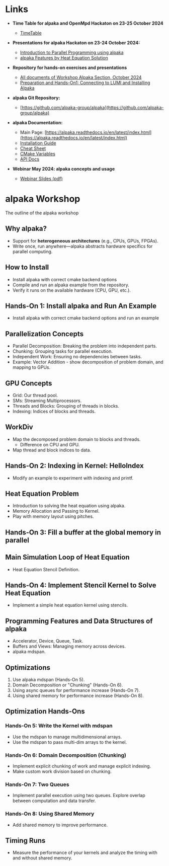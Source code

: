 # Links

- **Time Table for alpaka and OpenMpd Hackaton on 23-25 October 2024**
  - [TimeTable](https://events.hifis.net/event/1657/timetable/#all)

- **Presentations for alpaka Hackaton on 23-24 October 2024:**
  - [Introduction to Parallel Programming using alpaka](https://github.com/alpaka-group/alpaka-workshop-slides/blob/oct2024_workshop/presentations/UsingAlpakaWorkshopOctober2024.pdf)
  - [alpaka Features by Heat Equation Solution](https://github.com/alpaka-group/alpaka-workshop-slides/blob/oct2024_workshop/presentations/AlpakaFeaturesByHeatEquationOctober2024.pdf)
- **Repository for hands-on exercises and presentations**
  - [All documents of Workshop Alpaka Section, October 2024](https://github.com/alpaka-group/alpaka-workshop-slides/tree/oct2024_workshop)
  - [Preparation and Hands-On1: Connecting to LUMI and Installing Alpaka](https://github.com/alpaka-group/alpaka-workshop-slides/blob/oct2024_workshop/Day_1/alpaka_install_run_example.md)   
- **alpaka Git Repository:**
  - [https://github.com/alpaka-group/alpaka](https://github.com/alpaka-group/alpaka)

- **alpaka Documentation:**
  - Main Page: [https://alpaka.readthedocs.io/en/latest/index.html](https://alpaka.readthedocs.io/en/latest/index.html)
  - [Installation Guide](https://alpaka.readthedocs.io/en/latest/)
  - [Cheat Sheet](https://alpaka.readthedocs.io/en/latest/basic/cheatsheet.html)
  - [CMake Variables](https://alpaka.readthedocs.io/en/latest/advanced/cmake.html)
  - [API Docs](https://alpaka-group.github.io/alpaka/)
- **Webinar May 2024: alpaka concepts and usage**
  - [Webinar Slides (pdf)](https://github.com/alpaka-group/alpaka-workshop-slides/blob/d40c44081c53041ce618205167c130c973c9b41e/slides-2024/UsingAlpakaForPlasmaPepscWebinar28May2024.pdf)
  

# alpaka Workshop

The outline of the alpaka workshop

## Why alpaka?
- Support for **heterogeneous architectures** (e.g., CPUs, GPUs, FPGAs).
- Write once, run anywhere—alpaka abstracts hardware specifics for parallel computing.

## How to Install
- Install alpaka with correct cmake backend options
- Compile and run an alpaka example from the repository.
- Verify it runs on the available hardware (CPU, GPU, etc.).

## Hands-On 1: Install alpaka and Run An Example
- Install alpaka with correct cmake backend options and run an example

## Parallelization Concepts
- Parallel Decomposition: Breaking the problem into independent parts.
- Chunking: Grouping tasks for parallel execution.
- Independent Work: Ensuring no dependencies between tasks.
- Example: Vector Addition - show decomposition of problem domain, and mapping to GPUs.

## GPU Concepts
- Grid: Our thread pool.
- SMs: Streaming Multiprocessors.
- Threads and Blocks: Grouping of threads in blocks.
- Indexing: Indices of blocks and threads.

## WorkDiv
- Map the decomposed problem domain to blocks and threads.
    - Difference on CPU and GPU.
- Map thread and block indices to data.

## Hands-On 2: Indexing in Kernel: HelloIndex
- Modify an example to experiment with indexing and printf.

## Heat Equation Problem
- Introduction to solving the heat equation using alpaka.
- Memory Allocation and Passing to Kernel.
- Play with memory layout using pitches.

## Hands-On 3: Fill a buffer at the global memory in parallel

## Main Simulation Loop of Heat Equation
- Heat Equation Stencil Definition.

## Hands-On 4: Implement Stencil Kernel to Solve Heat Equation
- Implement a simple heat equation kernel using stencils.

## Programming Features and Data Structures of alpaka
- Accelerator, Device, Queue, Task.
- Buffers and Views: Managing memory across devices.
- alpaka mdspan.

## Optimizations

1. Use alpaka mdspan (Hands-On 5).
2. Domain Decomposition or "Chunking" (Hands-On 6).
3. Using async queues for performance increase (Hands-On 7).
4. Using shared memory for performance increase (Hands-On 8).

## Optimization Hands-Ons

### Hands-On 5: Write the Kernel with mdspan
- Use the mdspan to manage multidimensional arrays.
- Use the mdspan to pass multi-dim arrays to the kernel.

### Hands-On 6: Domain Decomposition (Chunking)
- Implement explicit chunking of work and manage explicit indexing.
- Make custom work division based on chunking.

### Hands-On 7: Two Queues
- Implement parallel execution using two queues. Explore overlap between computation and data transfer.

### Hands-On 8: Using Shared Memory
- Add shared memory to improve performance.

## Timing Runs
- Measure the performance of your kernels and analyze the timing with and without shared memory.
